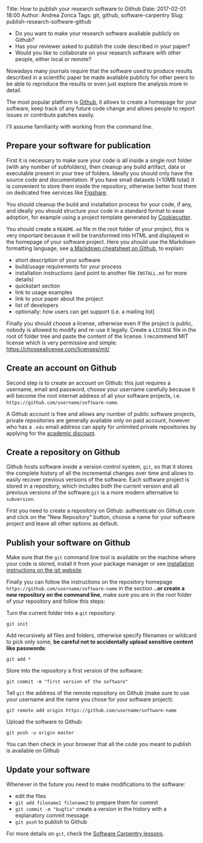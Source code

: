 Title: How to publish your research software to Github
Date: 2017-02-01 18:00
Author: Andrea Zonca
Tags: git, github, software-carpentry
Slug: publish-research-software-github

* Do you want to make your research software available publicly on Github?
* Has your reviewer asked to publish the code described in your paper?
* Would you like to collaborate on your research software with other people, either local or remote?

Nowadays many journals require that the software used to produce results described in a scientific paper be made available publicly
for other peers to be able to reproduce the results or even just explore the analysis more in detail.

The most popular platform is [Github](http://github.com), it allows to create a homepage for your software, keep track of any future code change and allows people to report issues or contribute patches easily.

I'll assume familiarity with working from the command line.

## Prepare your software for publication

First it is necessary to make sure your code is all inside a single root folder (with any number of subfolders), then cleanup any build artifact, data or executable present in your tree of folders.
Ideally you should only have the source code and documentation.
If you have small datasets (<10MB total) it is convenient to store them inside the repository, otherwise better host them on dedicated free services like [Figshare](http://figshare.com).

You should cleanup the build and installation process for your code, if any, and ideally you should structure your code in a standard format to ease adoption, for example using a project template generated by [Cookiecutter](https://github.com/audreyr/cookiecutter).

You should create a `README.md` file in the root folder of your project, this is very important because it will be transformed into HTML and displayed in the homepage of your software project. Here you should use the Markdown formatting language, see [a Markdown cheatsheet on Github](https://help.github.com/articles/basic-writing-and-formatting-syntax/), to explain:

* short description of your software
* build/usage requirements for your process
* installation instructions (and point to another file `INSTALL.md` for more details)
* quickstart section
* link to usage examples
* link to your paper about the project
* list of developers
* optionally: how users can get support (i.e. a mailing list)

Finally you should choose a license, otherwise even if the project is public, nobody is allowed to modify and re-use it legally.
Create a `LICENSE` file in the root of folder tree and paste the content of the license. I recommend MIT license which is very permissive and simple: <https://choosealicense.com/licenses/mit/>

## Create an account on Github

Second step is to create an account on Github: this just requires a username, email and password, choose your username carefully because it will become the
root internet address of all your software projects, i.e. `https://github.com/username/software-name`.

A Github account is free and allows any number of public software projects, private repositories are generally available only on paid account, however
who has a `.edu` email address can apply for unlimited private repositories by applying for the [academic discount](https://education.github.com/discount_requests/new).


## Create a repository on Github

Github hosts software inside a version control system, `git`, so that it stores the complete history of all the incremental changes over time and allows to easily
recover previous versions of the software. Each software project is stored in a repository, which includes both the current version and all previous versions of the software.`git` is a more modern alternative to `subversion`.

First you need to create a repository on Github: authenticate on Github.com and click on the "New Repository" button, choose a name for your software project and leave all other options as default.

## Publish your software on Github

Make sure that the `git` command line tool is available on the machine where your code is stored, install it from your package manager or see [installation instructions on the git website](https://git-scm.com/downloads).

Finally you can follow the instructions on the repository homepage `https://github.com/username/software-name` in the section **..or create a new repository on the command line**,
make sure you are in the root folder of your repository and follow this steps:

Turn the current folder into a `git` repository:

	git init

Add recursively all files and folders, otherwise specify filenames or wildcard to pick only some, **be careful not to accidentally upload sensitive content like passwords**:

	git add *

Store into the repository a first version of the software:

	git commit -m "first version of the software"

Tell `git` the address of the remote repository on Github (make sure to use your username and the name you chose for your software project):

	git remote add origin https://github.com/username/software-name

Upload the software to Github:

	git push -u origin master

You can then check in your browser that all the code you meant to publish is available on Github

## Update your software

Whenever in the future you need to make modifications to the software:

* edit the files
* `git add filename1 filename2` to prepare them for commit
* `git commit -m "bugfix"` create a version in the history with a explanatory commit message
* `git push` to publish to Github

For more details on `git`, check the [Software Carpentry lessons](https://swcarpentry.github.io/git-novice/).
